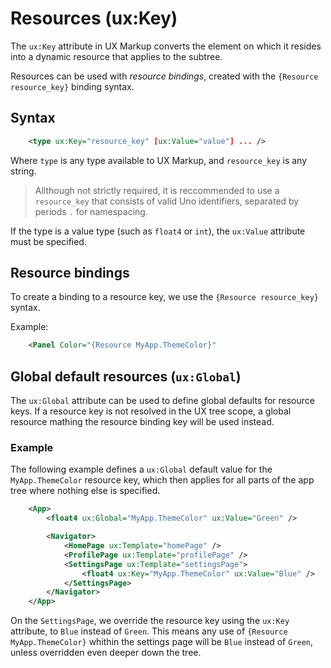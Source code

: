# Resources (ux:Key)

The `ux:Key` attribute in UX Markup converts the element on which it resides into a dynamic resource that applies to the subtree.

Resources can be used with *resource bindings*, created with the `{Resource resource_key}` binding syntax.

## Syntax

```xml
	<type ux:Key="resource_key" [ux:Value="value"] ... />
```

Where `type` is any type available to UX Markup, and `resource_key` is any string. 

> Allthough not strictly required, it is reccommended to use a `resource_key` that consists of valid Uno identifiers, separated by periods `.` for namespacing.

If the type is a value type (such as `float4` or `int`), the `ux:Value` attribute must be specified.

## Resource bindings

To create a binding to a resource key, we use the `{Resource resource_key}` syntax.

Example:

```xml
	<Panel Color="{Resource MyApp.ThemeColor}"
```

## Global default resources (`ux:Global`)

The `ux:Global` attribute can be used to define global defaults for resource keys. If a resource key is not resolved in the UX tree scope, a global resource mathing the resource binding key will be used instead.

### Example 

The following example defines a `ux:Global` default value for the `MyApp.ThemeColor` resource key, which then applies for all parts of the app tree where nothing else is specified.

```xml
	<App>
		<float4 ux:Global="MyApp.ThemeColor" ux:Value="Green" />

		<Navigator>
			<HomePage ux:Template="homePage" />
			<ProfilePage ux:Template="profilePage" />
			<SettingsPage ux:Template="settingsPage">
				<float4 ux:Key="MyApp.ThemeColor" ux:Value="Blue" />
			</SettingsPage>
		</Navigator>
	</App>
```

On the `SettingsPage`, we override the resource key using the `ux:Key` attribute, to `Blue` instead of `Green`. This means any use of `{Resource MyApp.ThemeColor}` whithin the settings page will be `Blue` instead of `Green`, unless overridden even deeper down the tree.
